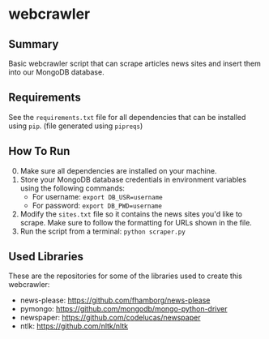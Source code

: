 # webcrawler

## Summary
Basic webcrawler script that can scrape articles news sites and insert them into our MongoDB database.

## Requirements
See the ```requirements.txt``` file for all dependencies that can be installed using ```pip```. (file generated using ```pipreqs```)

## How To Run
0. Make sure all dependencies are installed on your machine.
1. Store your MongoDB database credentials in environment variables using the following commands:
	* For username: ```export DB_USR=username```
	* For password: ```export DB_PWD=username```
2. Modify the ```sites.txt``` file so it contains the news sites you'd like to scrape. Make sure to follow the formatting for URLs shown in the file.
3. Run the script from a terminal: ```python scraper.py```

## Used Libraries
These are the repositories for some of the libraries used to create this webcrawler:
* news-please: https://github.com/fhamborg/news-please
* pymongo: https://github.com/mongodb/mongo-python-driver
* newspaper: https://github.com/codelucas/newspaper
* ntlk: https://github.com/nltk/nltk